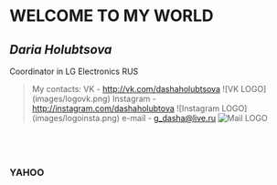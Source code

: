 # WELCOME TO MY WORLD

## *Daria Holubtsova*
Coordinator in LG Electronics RUS

> My contacts:
VK - http://vk.com/dashaholubtsova ![VK LOGO] (images/logovk.png)
Instagram - http://instagram.com/dashaholubtova ![Instagram LOGO] (images/logoinsta.png)
e-mail - g_dasha@live.ru ![Mail LOGO](images/logomail.png)
##  
### __YAHOO__ 
                              

